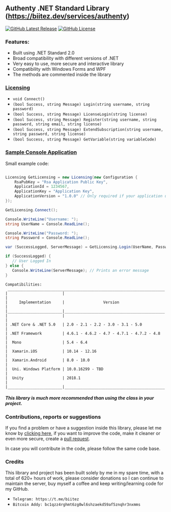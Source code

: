 ## Authenty .NET Standard Library (https://biitez.dev/services/authenty)

[![GitHub Latest Release](https://img.shields.io/github/v/release/biitez/AuthentyLib.svg)](https://github.com/biitez/AuthentyLib/releases)
[![GitHub License](https://img.shields.io/github/license/biitez/AuthentyLib.svg)](https://github.com/biitez/AuthentyLib/blob/master/LICENSE)

### Features:
- Built using .NET Standard 2.0
- Broad compatibility with different versions of .NET
- Very easy to use, more secure and interactive library
- Compatibility with Windows Forms and WPF
- The methods are commented inside the library

### [Licensing](https://github.com/biitez/AuthentyLib/blob/master/Authenty/Licensing.cs)

- `void Connect()`
- `(bool Success, string Message) Login(string username, string password)`
- `(bool Success, string Message) LicenseLogin(string license)`
- `(bool Success, string Message) Register(string username, string password, string email, string license)`
- `(bool Success, string Message) ExtendSubscription(string username, string password, string license)`
- `(bool Success, string Message) GetVariable(string variableCode)`

### [Sample Console Application](https://github.com/biitez/AuthentyLib/blob/master/Authenty.Test/Program.cs)

Small example code:

```cs

Licensing GetLicensing = new Licensing(new Configuration {
    RsaPubKey = "Rsa Application Public Key",
    ApplicationId = 1234567,
    ApplicationKey = "Application Key",
    ApplicationVersion = "1.0.0" // Only required if your application uses an auto-updater
});

GetLicensing.Connect();

Console.WriteLine("Username: ");
string UserName = Console.ReadLine();

Console.WriteLine("Password: ");
string Password = Console.ReadLine();

var (SuccessLogged, ServerMessage) = GetLicensing.Login(UserName, Password);

if (SuccessLogged) {
   // User Logged In
} else {
   Console.WriteLine(ServerMessage); // Prints an error message
}

```


```
Compatibilities:
 _____________________________________________________________________
|                        |                                            |
|     Implementation     |                 Version                    |
|________________________|____________________________________________|
|                        |                                            |
| .NET Core & .NET 5.0   | 2.0 - 2.1 - 2.2 - 3.0 - 3.1 - 5.0          |
| .NET Framework         | 4.6.1 - 4.6.2 - 4.7 - 4.7.1 - 4.7.2 - 4.8  |
|  Mono                  | 5.4 - 6.4                                  |
|  Xamarin.iOS           | 10.14 - 12.16                              |
|  Xamarin.Android       | 8.0 - 10.0                                 |
|  Uni. Windows Platform | 10.0.16299 - TBD                           |
|  Unity                 | 2018.1                                     |
|________________________|____________________________________________|
```

##### This library is much more recommended than using the class in your project.

### Contributions, reports or suggestions
If you find a problem or have a suggestion inside this library, please let me know by [clicking here](https://github.com/biitez/AuthentyLib/issues), if you want to improve the code, make it cleaner or even more secure, create a [pull request](https://github.com/biitez/AuthentyLib/pulls). 

In case you will contribute in the code, please follow the same code base.

### Credits
This library and project has been built solely by me in my spare time, with a total of 620+ hours of work, please consider donations so I can continue to maintain the server, buy myself a coffee and keep writing/learning code for my GitHub.

- `Telegram: https://t.me/biitez`
- `Bitcoin Addy: bc1qzz4rghmt6zg0wl6shzaekd59af5znqhr3nxmms`
